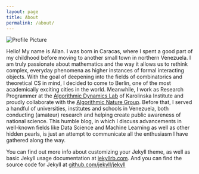 ```yaml
---
layout: page
title: About
permalink: /about/
---
```


<img src="{{ site.baseurl }}/assets/me.png" title="Profile Picture" class="profile">

Hello! My name is Allan. I was born in Caracas, where I spent a good part of my childhood before moving to another small town in northern Venezuela. I am truly passionate about mathematics and the way it allows us to rethink complex, everyday phenomena as higher instances of formal interacting objects. With the goal of deepening into the fields of combinatorics and theoretical CS in mind, I decided to come to Berlin, one of the most academically exciting cities in the world. Meanwhile, I work as Research Programmer at the [Algorithmic Dynamics Lab](https://www.algorithmicdynamics.net/) of Karolinska Institute and proudly collaborate with the [Algorithmic Nature Group](https://algorithmicnature.org/). Before that, I served a handful of universities, institutes and schools in Venezuela, both conducting (amateur) research and helping create public awareness of national science. This humble blog, in which I discuss advancements in well-known fields like Data Science and Machine Learning as well as other hidden pearls, is just an attempt to communicate all the enthusiasm I have gathered along the way.



You can find out more info about customizing your Jekyll theme, as well as basic Jekyll usage documentation at [jekyllrb.com](http://jekyllrb.com/). And you can find the source code for Jekyll at [github.com/jekyll/jekyll](https://github.com/jekyll/jekyll)

[centrarium]: https://github.com/bencentra/centrarium
[bencentra]: http://bencentra.com
[jekyll]: https://github.com/jekyll/jekyll
